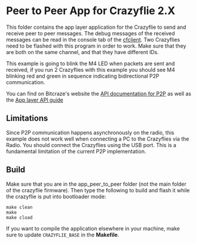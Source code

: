 # Peer to Peer App for Crazyflie 2.X

This folder contains the app layer application for the Crazyflie to send and receive peer to peer messages. The debug messages of the received messages can be read in the console tab of the [cfclient](https://github.com/bitcraze/crazyflie-clients-python). Two Crazyflies need to be flashed with this program in order to work. Make sure that they are both on the same channel, and that they have different IDs.

This example is going to blink the M4 LED when packets are sent and received, if you run 2 Crazyflies with this example you should see M4 blinking red and green in sequence indicating bidirectional P2P communication.

You can find on Bitcraze's website the [API documentation for P2P](https://www.bitcraze.io/documentation/repository/crazyflie-firmware/master/functional-areas/p2p_api/) as well as the [App layer API guide](https://www.bitcraze.io/documentation/repository/crazyflie-firmware/master/userguides/app_layer/)

## Limitations

Since P2P communication happens asynchronously on the radio, this example does not work well when connecting a PC to the Crazyflies via the Radio. You should connect the Crazyflies using the USB port. This is a fundamental limitation of the current P2P implementation.

## Build

Make sure that you are in the app_peer_to_peer folder (not the main folder of the crazyflie firmware). Then type the following to build and flash it while the crazyflie is put into bootloader mode:

```
make clean
make 
make cload
```

If you want to compile the application elsewhere in your machine, make sure to update ```CRAZYFLIE_BASE``` in the **Makefile**.
